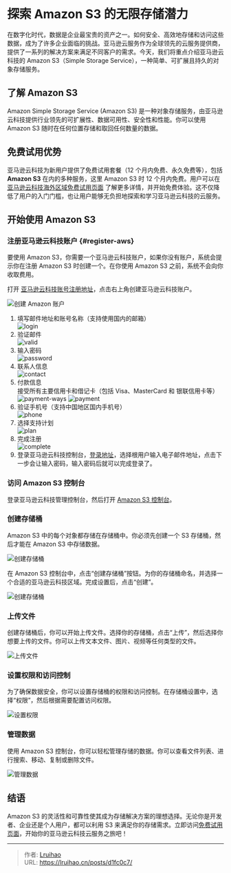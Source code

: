 # 探索 Amazon S3 的无限存储潜力


在数字化时代，数据是企业最宝贵的资产之一。如何安全、高效地存储和访问这些数据，成为了许多企业面临的挑战。亚马逊云服务作为全球领先的云服务提供商，提供了一系列的解决方案来满足不同客户的需求。今天，我们将重点介绍亚马逊云科技的 Amazon S3（Simple Storage Service），一种简单、可扩展且持久的对象存储服务。

<!--more-->

## 了解 Amazon S3

Amazon Simple Storage Service (Amazon S3) 是一种对象存储服务，由亚马逊云科技提供行业领先的可扩展性、数据可用性、安全性和性能。你可以使用 Amazon S3 随时在任何位置存储和取回任何数量的数据。

## 免费试用优势

亚马逊云科技为新用户提供了免费试用套餐（12 个月内免费、永久免费等），包括 **Amazon S3** 在内的多种服务，这里 Amazon S3 时 12 个月内免费。用户可以在 [亚马逊云科技海外区域免费试用页面][trial-url] 了解更多详情，并开始免费体验。这不仅降低了用户的入门门槛，也让用户能够无负担地探索和学习亚马逊云科技的云服务。

## 开始使用 Amazon S3

### 注册亚马逊云科技账户 {#register-aws}

要使用 Amazon S3，你需要一个亚马逊云科技账户，如果你没有账户，系统会提示你在注册 Amazon S3 时创建一个。在你使用 Amazon S3 之前，系统不会向你收取费用。

打开 [亚马逊云科技账号注册地址][trial-url]，点击右上角创建亚马逊云科技账户。

![创建 Amazon 账户](../aws-ec2/images/23_1693042834.png)

1. 填写邮件地址和账号名称（支持使用国内的邮箱）\
   ![login](../aws-ec2/images/23_1693043425.png)
2. 验证邮件\
   ![valid](../aws-ec2/images/23_1693043626.png)
3. 输入密码\
   ![password](../aws-ec2/images/23_1693043910.png)
4. 联系人信息\
   ![contact](../aws-ec2/images/23_1693044220.png)
5. 付款信息\
   接受所有主要信用卡和借记卡（包括 Visa、MasterCard 和 银联信用卡等）\
   ![payment-ways](images/24_1720665206.webp)
   ![payment](../aws-ec2/images/23_1693044537.png)
6. 验证手机号（支持中国地区国内手机号）\
   ![phone](../aws-ec2/images/23_1693044806.png)
7. 选择支持计划\
   ![plan](../aws-ec2/images/23_1693045029.png)
8. 完成注册\
   ![complete](../aws-ec2/images/23_1693045100.png)
9. 登录亚马逊云科技控制台，[登录地址](https://console.aws.amazon.com/console/home?trk=56af0bad-f604-4f80-8f1a-f8a8b0d20118&sc_channel=sm&campaign=blog1352)，选择根用户输入电子邮件地址，点击下一步会让输入密码，输入密码后就可以完成登录了。

### 访问 Amazon S3 控制台

登录亚马逊云科技管理控制台，然后打开 [Amazon S3 控制台](https://console.aws.amazon.com/s3/?trk=56af0bad-f604-4f80-8f1a-f8a8b0d20118&sc_channel=sm&campaign=blog1352)。

### 创建存储桶

Amazon S3 中的每个对象都存储在存储桶中。你必须先创建一个 S3 存储桶，然后才能在 Amazon S3 中存储数据。

![创建存储桶](images/24_1720333244.webp)

在 Amazon S3 控制台中，点击“创建存储桶”按钮。为你的存储桶命名，并选择一个合适的亚马逊云科技区域。完成设置后，点击“创建”。

![创建存储桶](images/24_1720665738.webp)

### 上传文件

创建存储桶后，你可以开始上传文件。选择你的存储桶，点击“上传”，然后选择你想要上传的文件。你可以上传文本文件、图片、视频等任何类型的文件。

![上传文件](images/24_1720333844.webp)

### 设置权限和访问控制

为了确保数据安全，你可以设置存储桶的权限和访问控制。在存储桶设置中，选择“权限”，然后根据需要配置访问权限。

![设置权限](images/24_1720333915.webp)

### 管理数据

使用 Amazon S3 控制台，你可以轻松管理存储的数据。你可以查看文件列表、进行搜索、移动、复制或删除文件。

![管理数据](images/24_1720666431.webp)

## 结语

Amazon S3 的灵活性和可靠性使其成为存储解决方案的理想选择。无论你是开发者、企业还是个人用户，都可以利用 S3 来满足你的存储需求。立即访问[免费试用页面][trial-url]，开始你的亚马逊云科技云服务之旅吧！

<!-- link reference definition -->
[trial-url]: https://aws.amazon.com/cn/free/?trk=56af0bad-f604-4f80-8f1a-f8a8b0d20118&sc_channel=sm&campaign=blog1352


---

> 作者: [Lruihao](https://github.com/Lruihao)  
> URL: https://lruihao.cn/posts/d1fc0c7/  

